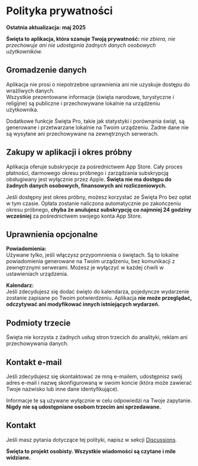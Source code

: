 # Polityka prywatności  
  
**Ostatnia aktualizacja: maj 2025**  
  
**Święta to aplikacja, która szanuje Twoją prywatność:** *nie zbiera, nie przechowuje ani nie udostępnia żadnych danych osobowych użytkowników.*  
  
## Gromadzenie danych  
  
Aplikacja nie prosi o niepotrzebne uprawnienia ani nie uzyskuje dostępu do wrażliwych danych.  
Wszystkie prezentowane informacje (święta narodowe, turystyczne i religijne) są publiczne i przechowywane lokalnie na urządzeniu użytkownika.  
  
Dodatkowe funkcje Święta Pro, takie jak statystyki i porównania świąt, są generowane i przetwarzane lokalnie na Twoim urządzeniu. Żadne dane nie są wysyłane ani przechowywane na zewnętrznych serwerach.  
  
## Zakupy w aplikacji i okres próbny  
  
Aplikacja oferuje subskrypcje za pośrednictwem App Store. Cały proces płatności, darmowego okresu próbnego i zarządzania subskrypcją obsługiwany jest wyłącznie przez Apple. **Święta nie ma dostępu do żadnych danych osobowych, finansowych ani rozliczeniowych.**  
  
Jeśli dostępny jest okres próbny, możesz korzystać ze Święta Pro bez opłat w tym czasie. Opłata zostanie naliczona automatycznie po zakończeniu okresu próbnego, **chyba że anulujesz subskrypcję co najmniej 24 godziny wcześniej** za pośrednictwem swojego konta App Store.  
  
## Uprawnienia opcjonalne  
  
**Powiadomienia:**  
Używane tylko, jeśli włączysz przypomnienia o świętach. Są to lokalne powiadomienia generowane na Twoim urządzeniu, bez komunikacji z zewnętrznymi serwerami. Możesz je wyłączyć w każdej chwili w ustawieniach urządzenia.  
  
**Kalendarz:**  
Jeśli zdecydujesz się dodać święto do kalendarza, pojedyncze wydarzenie zostanie zapisane po Twoim potwierdzeniu. Aplikacja **nie może przeglądać, odczytywać ani modyfikować innych istniejących wydarzeń.**  
  
## Podmioty trzecie  
  
Święta nie korzysta z żadnych usług stron trzecich do analityki, reklam ani przechowywania danych.  
  
## Kontakt e-mail  
  
Jeśli zdecydujesz się skontaktować ze mną e-mailem, udostępnisz swój adres e-mail i nazwę skonfigurowaną w swoim koncie (która może zawierać Twoje nazwisko lub inne dane identyfikujące).  
  
Informacje te są używane wyłącznie w celu odpowiedzi na Twoje zapytanie. **Nigdy nie są udostępniane osobom trzecim ani sprzedawane.**  
  
## Kontakt  
  
Jeśli masz pytania dotyczące tej polityki, napisz w sekcji [Discussions](https://github.com/lucasditomase/feriados/discussions).  
  
**Święta to projekt osobisty. Wszystkie wiadomości są czytane i mile widziane.**  
